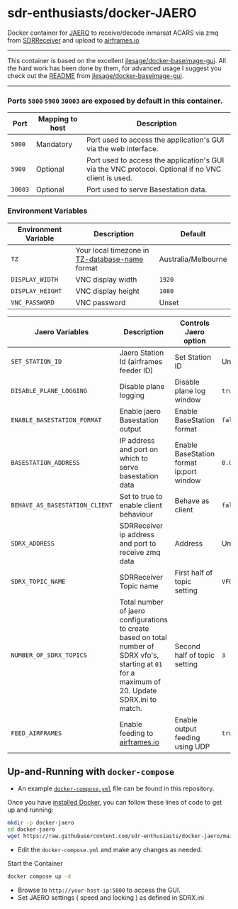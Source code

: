 # sdr-enthusiasts/docker-JAERO

Docker container for [JAERO](https://github.com/jontio/JAERO) to receive/decode inmarsat ACARS via zmq from [SDRReceiver](https://github.com/jeroenbeijer/SDRReceiver) and upload to [airframes.io](https://app.airframes.io)

---

This container is based on the excellent [jlesage/docker-baseimage-gui](https://github.com/jlesage/docker-baseimage-gui). All the hard work has been done by them, for advanced usage I suggest you check out the [README](https://github.com/jlesage/docker-baseimage-gui/blob/master/README.md) from [jlesage/docker-baseimage-gui](https://github.com/jlesage/docker-baseimage-gui).

---

### Ports `5800` `5900` `30003` are exposed by default in this container.

| Port   | Mapping to host | Description |
|--------|-----------------|-------------|
| `5800` | Mandatory       | Port used to access the application's GUI via the web interface.|
| `5900` | Optional        | Port used to access the application's GUI via the VNC protocol.  Optional if no VNC client is used. |
| `30003`| Optional        | Port used to serve Basestation data. |

### Environment Variables

| Environment Variable | Description |  Default |
|----------------------|-------------|--------------|
|`TZ`                  |Your local timezone in [TZ-database-name](https://en.wikipedia.org/wiki/List_of_tz_database_time_zones) format|  Australia/Melbourne |
|`DISPLAY_WIDTH`       | VNC display width  | `1920`  |
|`DISPLAY_HEIGHT`      | VNC display height | `1080`  |
|`VNC_PASSWORD`        | VNC password       | Unset   |


| Jaero Variables               | Description                                                | Controls Jaero option                    | Default         |
|-------------------------------|------------------------------------------------------------|------------------------------------------|-----------------|
|`SET_STATION_ID`               | Jaero Station Id (airframes feeder ID)                     | Set Station ID                           | Unset           |
|`DISABLE_PLANE_LOGGING`        | Disable plane logging                                      | Disable plane log window                 | `true`          |
|`ENABLE_BASESTATION_FORMAT`    | Enable jaero Basestation output                            | Enable BaseStation format                | `false`         |
|`BASESTATION_ADDRESS`          | IP address and port on which to serve basestation data     | Enable BaseStation format ip:port window | `0.0.0.0:30003` |
|`BEHAVE_AS_BASESTATION_CLIENT` | Set to true to enable client behaviour                     | Behave as client                         | `false`         |
|`SDRX_ADDRESS`                 | SDRReceiver ip address and port to receive zmq data        | Address                                  | Unset           |
|`SDRX_TOPIC_NAME`              | SDRReceiver Topic name                                     | First half of topic setting              | `VFO`           |
|`NUMBER_OF_SDRX_TOPICS`        | Total number of jaero configurations to create based on total number of SDRX vfo's, starting at `01` for a maximum of 20. Update SDRX.ini to match.| Second half of topic setting | `3` |
|`FEED_AIRFRAMES`               | Enable feeding to [airframes.io](https://app.airframes.io) | Enable output feeding using UDP          | `true`          |


## Up-and-Running with `docker-compose` 

- An example [`docker-compose.yml`](docker-compose.yml) file can be found in this repository.

Once you have [installed Docker](https://github.com/sdr-enthusiasts/docker-install), you can follow these lines of code to get up and running:

```bash
mkdir -p docker-jaero
cd docker-jaero
wget https://raw.githubusercontent.com/sdr-enthusiasts/docker-jaero/main/docker-compose.yml
```

- Edit the `docker-compose.yml` and make any changes as needed.

Start the Container

```bash
docker compose up -d
```
- Browse to `http://your-host-ip:5800` to access the GUI.
- Set JAERO settings ( speed and locking ) as defined in SDRX.ini
